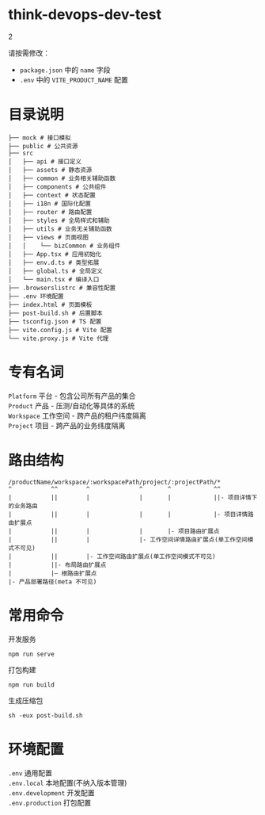 # think-devops-dev-test

2

请按需修改：

- `package.json` 中的 `name` 字段
- `.env` 中的 `VITE_PRODUCT_NAME` 配置

# 目录说明

```
├── mock # 接口模拟
├── public # 公共资源
├── src
│   ├── api # 接口定义
│   ├── assets # 静态资源
│   ├── common # 业务相关辅助函数
│   ├── components # 公共组件
│   ├── context # 状态配置
│   ├── i18n # 国际化配置
│   ├── router # 路由配置
│   ├── styles # 全局样式和辅助
│   ├── utils # 业务无关辅助函数
│   ├── views # 页面视图
│   │    └── bizCommon # 业务组件
│   ├── App.tsx # 应用初始化
│   ├── env.d.ts # 类型拓展
│   ├── global.ts # 全局定义
│   └── main.tsx # 编译入口
├── .browserslistrc # 兼容性配置
├── .env 环境配置
├── index.html # 页面模板
├── post-build.sh # 后置脚本
├── tsconfig.json # TS 配置
├── vite.config.js # Vite 配置
└── vite.proxy.js # Vite 代理
```

# 专有名词

`Platform` 平台 - 包含公司所有产品的集合  
`Product` 产品 - 压测/自动化等具体的系统  
`Workspace` 工作空间 - 跨产品的租户纬度隔离  
`Project` 项目 - 跨产品的业务纬度隔离

# 路由结构

```
/productName/workspace/:workspacePath/project/:projectPath/*
^           ^^        ^              ^       ^            ^^
|           ||        |              |       |            ||- 项目详情下的业务路由
|           ||        |              |       |            |- 项目详情路由扩展点
|           ||        |              |       |- 项目路由扩展点
|           ||        |              |- 工作空间详情路由扩展点(单工作空间模式不可见)
|           ||        |- 工作空间路由扩展点(单工作空间模式不可见)
|           ||- 布局路由扩展点
|           |— 根路由扩展点
|- 产品部署路径(meta 不可见)
```

# 常用命令

开发服务

```
npm run serve
```

打包构建

```
npm run build
```

生成压缩包

```
sh -eux post-build.sh
```

# 环境配置

`.env` 通用配置  
`.env.local` 本地配置(不纳入版本管理)  
`.env.development` 开发配置  
`.env.production` 打包配置
